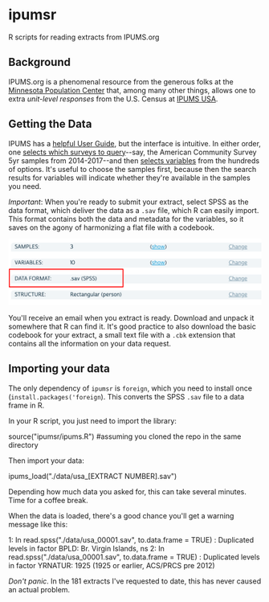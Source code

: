 # ipumsr

R scripts for reading extracts from IPUMS.org

## Background

IPUMS.org is a phenomenal resource from the generous folks at the [Minnesota Population Center](https://www.pop.umn.edu/) that, among many other things, allows one to extra *unit-level responses* from the U.S. Census at [IPUMS USA](https://www.pop.umn.edu/).

## Getting the Data

IPUMS has a [helpful User Guide](https://usa.ipums.org/usa/doc.shtml), but the interface is intuitive. In either order, one [selects which surveys to query](https://usa.ipums.org/usa-action/samples)--say, the American Community Survey 5yr samples from 2014-2017--and then [selects variables](https://usa.ipums.org/usa-action/variables/group) from the hundreds of options. It's useful to choose the samples first, because then the search results for variables will indicate whether they're available in the samples you need.

*Important*: When you're ready to submit your extract, select SPSS as the data format, which deliver the data as a `.sav` file, which R can easily import. This format contains both the data and metadata for the variables, so it saves on the agony of harmonizing a flat file with a codebook.

![Selecting SPSS](images/extract_screenshot.png)

You'll receive an email when you extract is ready. Download and unpack it somewhere that R can find it. It's good practice to also download the basic codebook for your extract, a small text file with a `.cbk` extension that contains all the information on your data request.

## Importing your data

The only dependency of `ipumsr` is `foreign`, which you need to install once (`install.packages('foreign`). This converts the SPSS `.sav` file to a data frame in R.

In your R script, you just need to import the library:

  source("ipumsr/ipums.R") #assuming you cloned the repo in the same directory
  
Then import your data:

  ipums_load("./data/usa_[EXTRACT NUMBER].sav")

Depending how much data you asked for, this can take several minutes. Time for a coffee break.

When the data is loaded, there's a good chance you'll get a warning message like this:

  1: In read.spss("./data/usa_00001.sav", to.data.frame = TRUE) :
    Duplicated levels in factor BPLD: Br. Virgin Islands, ns
  2: In read.spss("./data/usa_00001.sav", to.data.frame = TRUE) :
    Duplicated levels in factor YRNATUR: 1925 (1925 or earlier, ACS/PRCS pre 2012)

*Don't panic*. In the 181 extracts I've requested to date, this has never caused an actual problem.